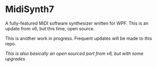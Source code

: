 # MidiSynth7
A fully-featured MiDI software synthesizer written for WPF. This is an update from v6, but this time, open source.

This is another work in progress. Frequent updates will be made to this repo.

*This is also basically an open sourced port from v6, but with some upgrades*
